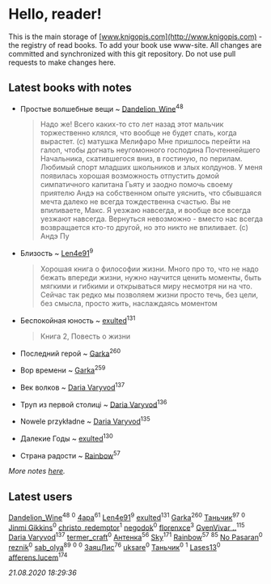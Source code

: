 # Hello, reader!
This is the main storage of [www.knigopis.com](http://www.knigopis.com) - the registry of read books.
To add your book use www-site. All changes are committed and synchronized with this git repository.
Do not use pull requests to make changes here.


## Latest books with notes
* Простые волшебные вещи ~ [Dandelion_Wine](users/586/58602788-vkontakte)<sup>48</sup>
    > Надо же! Всего каких-то сто лет назад этот мальчик торжественно клялся, что вообще не будет спать, когда вырастет. (с) матушка Мелифаро
    > Мне пришлось перейти на галоп, чтобы догнать неугомонного господина Почтеннейшего Начальника, скатившегося вниз, в гостиную, по перилам. Любимый спорт младших школьников и злых колдунов.
    > У меня появилась хорошая возможность отпустить домой симпатичного капитана Гьяту и заодно помочь своему приятелю Андэ на собственном опыте уяснить, что сбывшаяся мечта далеко не всегда тождественна счастью.
    > Вы не впиливаете, Макс. Я уезжаю навсегда, и вообще все всегда уезжают навсегда. Вернуться невозможно - вместо нас всегда возвращается кто-то другой, но это никто не впиливает. (с) Андэ Пу

* Близость ~ [Len4e91](users/254/254448176-yandex)<sup>9</sup>
    > Хорошая книга о философии жизни. Много про то, что не надо бежать впереди жизни, нужно научится ценить моменты, быть мягкими и гибкими и открываться миру несмотря ни на что. Сейчас так редко мы позволяем жизни просто течь, без цели, без смысла, просто жить, наслаждаясь моментом

* Беспокойная юность ~ [exulted](users/100/100599204551896265722-google)<sup>131</sup>
    > Книга 2, Повесть о жизни

* Последний герой ~ [Garka](users/115/115753719718250012620-google)<sup>260</sup>

* Вор времени ~ [Garka](users/115/115753719718250012620-google)<sup>259</sup>

* Век волков ~ [Daria Varyvod](users/829/829893410524253-facebook)<sup>137</sup>

* Труп из первой столиці ~ [Daria Varyvod](users/829/829893410524253-facebook)<sup>136</sup>

* Nowele przykładne ~ [Daria Varyvod](users/829/829893410524253-facebook)<sup>135</sup>

* Далекие Годы ~ [exulted](users/100/100599204551896265722-google)<sup>130</sup>

* Страна радости ~ [Rainbow](users/109/109787328219839805802-google)<sup>57</sup>


_More notes [here](latest_books_with_notes.md)._


## Latest users
[Dandelion_Wine](users/586/58602788-vkontakte)<sup>48</sup> 
[](users/112/112786334705654109133-google)<sup>0</sup> 
[4apa](users/117/117392596378069249667-google)<sup>61</sup> 
[Len4e91](users/254/254448176-yandex)<sup>9</sup> 
[exulted](users/100/100599204551896265722-google)<sup>131</sup> 
[Garka](users/115/115753719718250012620-google)<sup>260</sup> 
[Таньчик](users/209/2096581563762610-facebook)<sup>97</sup> 
[](users/104/104915951904734387490-google)<sup>0</sup> 
[Jinmi Gikkins](users/116/116590656999595569531-google)<sup>0</sup> 
[christo_redemptor](users/144/14490047-vkontakte)<sup>1</sup> 
[negodok](users/884/8841255-vkontakte)<sup>0</sup> 
[florenxce](users/113/113221536298663028563-googleplus)<sup>3</sup> 
[GvenVivar ..](users/158/158266434925901-facebook)<sup>115</sup> 
[Daria Varyvod](users/829/829893410524253-facebook)<sup>137</sup> 
[termer_craft](users/342/34250840-vkontakte)<sup>0</sup> 
[Антенка](users/118/118158645037334943900-google)<sup>56</sup> 
[Sky](users/118/118049897850017649660-googleplus)<sup>171</sup> 
[Rainbow](users/109/109787328219839805802-google)<sup>57</sup> 
[](users/300/300123225-vkontakte)<sup>85</sup> 
[No Pasaran](users/878/87846211-vkontakte)<sup>0</sup> 
[reznik](users/107/107373097238064458501-google)<sup>0</sup> 
[sab_olya](users/139/139338401-vkontakte)<sup>89</sup> 
[](users/113/113751741123975959230-google)<sup>0</sup> 
[](users/104/104760281666580438661-google)<sup>0</sup> 
[ЗаяцЛис](users/112/112388384595246311466-google)<sup>76</sup> 
[uksare](users/124/1241750892508336-facebook)<sup>0</sup> 
[Таньчик](users/108/108099895630206704374-google)<sup>0</sup> 
[](users/109/109106074083820102515-google)<sup>1</sup> 
[Lases13](users/103/103233187704022534226-google)<sup>0</sup> 
[afferens.lucem](users/196/196071655-vkontakte)<sup>174</sup> 


_21.08.2020 18:29:36_
